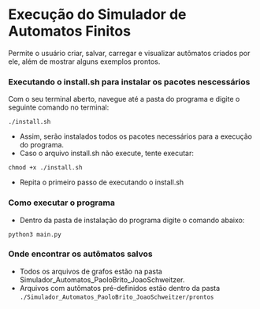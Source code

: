 # Execução do Simulador de Automatos Finitos

Permite o usuário criar, salvar, carregar e visualizar autômatos criados por ele, além de mostrar alguns exemplos prontos.

### Executando o install.sh para instalar os pacotes nescessários
Com o seu terminal aberto, navegue até a pasta do programa e digite o seguinte comando no terminal:

```         
./install.sh
```

-   Assim, serão instalados todos os pacotes necessários para a execução do programa.
-   Caso o arquivo install.sh não execute, tente executar:

```         
chmod +x ./install.sh
```
-   Repita o primeiro passo de executando o install.sh
### Como executar o programa

-   Dentro da pasta de instalação do programa digite o comando abaixo:
```         
python3 main.py
```

### Onde encontrar os autômatos salvos 
-   Todos os arquivos de grafos estão na pasta Simulador_Automatos_PaoloBrito_JoaoSchweitzer.
-   Arquivos com autômatos pré-definidos estão dentro da pasta `./Simulador_Automatos_PaoloBrito_JoaoSchweitzer/prontos`


